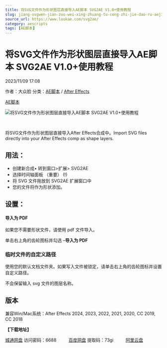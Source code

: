 ```yaml
---
title: 将SVG文件作为形状图层直接导入AE脚本 SVG2AE V1.0+使用教程
slug: jiang-svgwen-jian-zuo-wei-xing-zhuang-tu-ceng-zhi-jie-dao-ru-aejiao-ben-svg2ae-v1-0-shi-yong-jiao-cheng
source_url: https://www.lookae.com/svg2ae/
category: aescripts
tags: [AE脚本]
---
```

# 将SVG文件作为形状图层直接导入AE脚本 SVG2AE V1.0+使用教程

2023/11/09 17:08

作者：大众脸
分类：[AE脚本](https://www.lookae.com/after-effects/aescripts/) / [After Effects](https://www.lookae.com/after-effects/)

[AE脚本](https://www.lookae.com/tag/ae%e8%84%9a%e6%9c%ac/)

![将SVG文件作为形状图层直接导入AE脚本 SVG2AE V1.0+使用教程](https://www.lookae.com/wp-content/uploads/2023/11/svg2ae.jpg "将SVG文件作为形状图层直接导入AE脚本 SVG2AE V1.0+使用教程-LookAE.com")

[﻿](https://cloud.video.taobao.com/play/u/null/p/1/e/6/t/1/436028072039.mp4)

将SVG文件作为形状图层直接导入After Effects合成中。Import SVG files directly into your After Effects comp as shape layers.

## 用法：

* 创建新合成• 转到窗口>扩展> SVG2AE
* 选择时间轴面板 （重要） (!)
* 将 SVG 文件拖放到 SVG2AE 扩展窗口中
* 您的文件将作为形状添加。

## 设置：

#### 导入为 PDF

如果您不需要形状文件，请使用 pdf 文件导入。

单击右上角的齿轮图标并勾选 –**导入为 PDF**

### 临时文件的自定义路径

使用您的默认文档文件夹。如果写入文件被锁定，请单击右上角的齿轮图标并设置自定义路径。

不会保留输入 svg 文件的图层名称。

## 版本

兼容Win/Mac系统：After Effects 2024, 2023, 2022, 2021, 2020, CC 2019, CC 2018

**【下载地址】**

[城通网盘](https://url70.ctfile.com/f/2827370-972475747-2dc086?p=4431) 访问密码：6688          [百度网盘](https://pan.baidu.com/s/1-umSlALtd9wmjI-IH586Qw?pwd=73gi) 提取码：73gi          [阿里云盘](https://www.aliyundrive.com/s/HJgcsyyhdyb)
